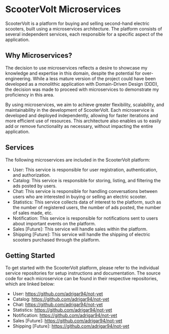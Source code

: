 # ScooterVolt Microservices

ScooterVolt is a platform for buying and selling second-hand electric scooters, built using a microservices architecture. The platform consists of several independent services, each responsible for a specific aspect of the application.

## Why Microservices?

The decision to use microservices reflects a desire to showcase my knowledge and expertise in this domain, despite the potential for over-engineering. While a less mature version of the project could have been developed as a monolithic application with Domain-Driven Design (DDD), the decision was made to proceed with microservices to demonstrate my proficiency in this area.

By using microservices, we aim to achieve greater flexibility, scalability, and maintainability in the development of ScooterVolt. Each microservice is developed and deployed independently, allowing for faster iterations and more efficient use of resources. This architecture also enables us to easily add or remove functionality as necessary, without impacting the entire application.

## Services

The following microservices are included in the ScooterVolt platform:

- User: This service is responsible for user registration, authentication, and authorization.
- Catalog: This service is responsible for storing, listing, and filtering the ads posted by users.
- Chat: This service is responsible for handling conversations between users who are interested in buying or selling an electric scooter.
- Statistics: This service collects data of interest to the platform, such as the number of registered users, the number of ads posted, the number of sales made, etc.
- Notification: This service is responsible for notifications sent to users about important events on the platform.
- Sales [Future]: This service will handle sales within the platform.
- Shipping [Future]: This service will handle the shipping of electric scooters purchased through the platform.

## Getting Started
To get started with the ScooterVolt platform, please refer to the individual service repositories for setup instructions and documentation. The source code for each microservice can be found in their respective repositories, which are linked below:

- User: https://github.com/adrigar94/not-yet
- Catalog: https://github.com/adrigar94/not-yet
- Chat: https://github.com/adrigar94/not-yet
- Statistics: https://github.com/adrigar94/not-yet
- Notification: https://github.com/adrigar94/not-yet
- Sales [Future]: https://github.com/adrigar94/not-yet
- Shipping [Future]: https://github.com/adrigar94/not-yet
